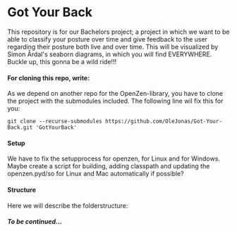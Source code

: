 # Got Your Back

This repository is for our Bachelors project; a project in which we want to be able to classify your posture over time and give feedback to the user regarding their posture both live and over time. This will be visualized by Simon Årdal's seaborn diagrams, in which you will find EVERYWHERE. Buckle up, this gonna be a wild ride!!!

#### For cloning this repo, write:

As we depend on another repo for the OpenZen-library, you have to clone the project with the submodules included. 
The following line wil fix this for you:

`git clone --recurse-submodules https://github.com/OleJonas/Got-Your-Back.git 'GotYourBack'`

#### Setup

We have to fix the setupprocess for openzen, for Linux and for Windows. Maybe create a script for building, adding classpath and updating the openzen.pyd/so for Linux and Mac automatically if possible?


#### Structure

Here we will describe the folderstructure:





##### To be continued...

